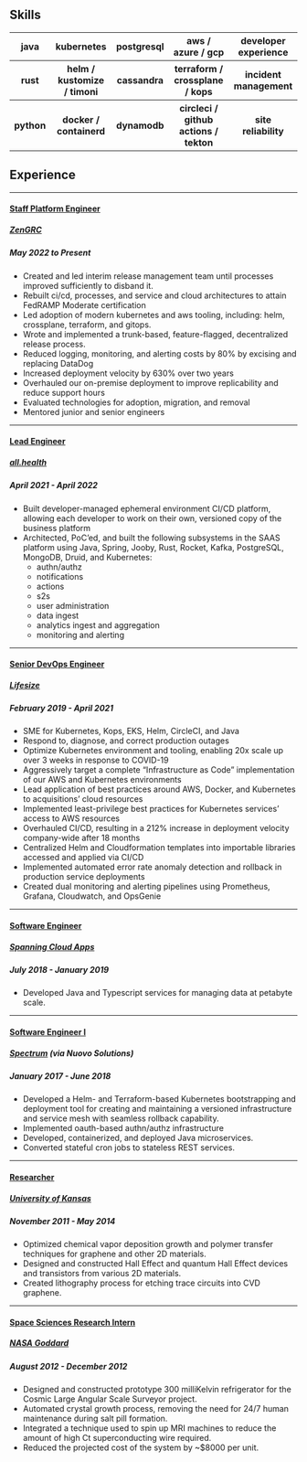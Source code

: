 ## Skills

<table style="width:100%;margin-bottom: 20px;">
  <tr>
    <th>java</th>
    <th>kubernetes</th>
    <th>postgresql</th>
    <th>aws / azure / gcp</th>
    <th>developer experience</th>
  </tr>
  <tr>
    <th>rust</th>
    <th>helm / kustomize / timoni</th>
    <th>cassandra</th>
    <th>terraform / crossplane / kops</th>
    <th>incident management</th>
  </tr>
  <tr>
    <th>python</th>
    <th>docker / containerd</th>
    <th>dynamodb</th>
    <th>circleci / github actions / tekton</th>
    <th>site reliability</th>
  </tr>
</table>

## Experience

---

<p></p>

#### <u>Staff Platform Engineer</u>

##### [ZenGRC](https://www.zengrc.com/)

##### May 2022 to Present

- Created and led interim release management team until processes improved sufficiently to disband it.
- Rebuilt ci/cd, processes, and service and cloud architectures to attain FedRAMP Moderate certification
- Led adoption of modern kubernetes and aws tooling, including: helm, crossplane, terraform, and gitops.
- Wrote and implemented a trunk-based, feature-flagged, decentralized release process.
- Reduced logging, monitoring, and alerting costs by 80% by excising and replacing DataDog
- Increased deployment velocity by 630% over two years
- Overhauled our on-premise deployment to improve replicability and reduce support hours
- Evaluated technologies for adoption, migration, and removal
- Mentored junior and senior engineers

<p></p>

---

<p></p>

#### <u>Lead Engineer</u>

##### [all.health](https://all.health)

##### April 2021 - April 2022

- Built developer-managed ephemeral environment CI/CD platform, allowing each developer to work on their own, versioned
  copy of the business platform
- Architected, PoC’ed, and built the following subsystems in the SAAS platform using Java, Spring, Jooby, Rust, Rocket,
  Kafka, PostgreSQL, MongoDB, Druid, and Kubernetes:
    - authn/authz
    - notifications
    - actions
    - s2s
    - user administration
    - data ingest
    - analytics ingest and aggregation
    - monitoring and alerting

<p></p>

---

<p></p>

#### <u>Senior DevOps Engineer</u>

##### [Lifesize](https://www.enghousevideo.com/lifesize)

##### February 2019 - April 2021

- SME for Kubernetes, Kops, EKS, Helm, CircleCI, and Java
- Respond to, diagnose, and correct production outages
- Optimize Kubernetes environment and tooling, enabling 20x scale up over 3 weeks in response to COVID-19
- Aggressively target a complete “Infrastructure as Code” implementation of our AWS and Kubernetes environments
- Lead application of best practices around AWS, Docker, and Kubernetes to acquisitions’ cloud resources
- Implemented least-privilege best practices for Kubernetes services’ access to AWS resources
- Overhauled CI/CD, resulting in a 212% increase in deployment velocity company-wide after 18 months
- Centralized Helm and Cloudformation templates into importable libraries accessed and applied via CI/CD
- Implemented automated error rate anomaly detection and rollback in production service deployments
- Created dual monitoring and alerting pipelines using Prometheus, Grafana, Cloudwatch, and OpsGenie

<p></p>

---

<p></p>

#### <u>Software Engineer</u>

##### [Spanning Cloud Apps](https://www.spanning.com/)

##### July 2018 - January 2019

- Developed Java and Typescript services for managing data at petabyte scale.

<p></p>

---

<p></p>

#### <u>Software Engineer I</u>

##### [Spectrum](https://www.spectrum.com/) (via Nuovo Solutions)

##### January 2017 - June 2018

- Developed a Helm- and Terraform-based Kubernetes bootstrapping and deployment tool for creating and maintaining a
  versioned infrastructure and service mesh with seamless rollback capability.
- Implemented oauth-based authn/authz infrastructure
- Developed, containerized, and deployed Java microservices.
- Converted stateful cron jobs to stateless REST services.

<p></p>

---

<p></p>

#### <u>Researcher</u>

##### [University of Kansas](https://physics.ku.edu/)

##### November 2011 - May 2014

- Optimized chemical vapor deposition growth and polymer transfer techniques for graphene and other 2D materials.
- Designed and constructed Hall Effect and quantum Hall Effect devices and transistors from various 2D materials.
- Created lithography process for etching trace circuits into CVD graphene.

<p></p>

---

<p></p>

#### <u>Space Sciences Research Intern</u>

##### [NASA Goddard](https://lambda.gsfc.nasa.gov/product/class/)

##### August 2012 - December 2012

- Designed and constructed prototype 300 milliKelvin refrigerator for the Cosmic Large Angular Scale Surveyor project.
- Automated crystal growth process, removing the need for 24/7 human maintenance during salt pill formation.
- Integrated a technique used to spin up MRI machines to reduce the amount of high Ct superconducting wire required.
- Reduced the projected cost of the system by ~$8000 per unit.
